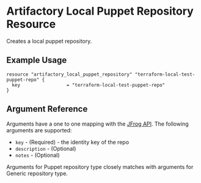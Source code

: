 # Artifactory Local Puppet Repository Resource

Creates a local puppet repository. 

## Example Usage

```hcl
resource "artifactory_local_puppet_repository" "terraform-local-test-puppet-repo" {
  key                 = "terraform-local-test-puppet-repo"
}
```

## Argument Reference

Arguments have a one to one mapping with the [JFrog API](https://www.jfrog.com/confluence/display/RTF/Repository+Configuration+JSON). The following arguments are supported:

* `key` - (Required) - the identity key of the repo
* `description` - (Optional)
* `notes` - (Optional)

Arguments for Puppet repository type closely matches with arguments for Generic repository type. 